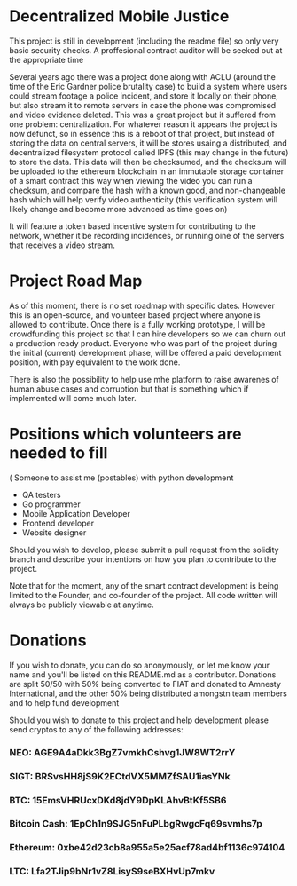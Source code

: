 # Decentralized Mobile Justice 

This project is still in development (including the readme file) so only very basic security checks.  A proffesional contract auditor will be seeked out at the appropriate time

Several years ago there was a project done along with ACLU (around the time of the Eric Gardner police brutality case) to build a system where users could stream footage a police incident, and store it locally on their phone, but also stream it to remote servers in case the phone was compromised and video evidence deleted. This was a great project but it suffered from one problem: centralization. For whatever reason it appears the project is now defunct, so in essence this is a reboot of that project, but instead of storing the data on central servers, it will be stores usaing a distributed, and decentralized filesystem protocol called IPFS (this may change in the future) to store the data. This data will then be checksumed, and the checksum will be uploaded to the ethereum blockchain in an immutable storage container of a smart contract this way when viewing the video you can run a checksum, and compare the hash with a known good, and non-changeable hash which will help verify video authenticity (this verification system will likely change and become more advanced as time goes on)

It will feature a token based incentive system for contributing to the network, whether it be recording incidences, or running oine of the servers that receives a video stream. 


# Project Road Map

As of this moment, there is no set roadmap with specific dates. However this is an open-source, and volunteer based project where anyone is allowed to contribute. Once there is a fully working prototype, I will be crowdfunding this project so that I can hire developers so we can churn out a production ready product. Everyone who was part of the project during the initial (current) development phase, will be offered a paid development position, with pay equivalent to the work done.

There is also the possibility to help use mhe platform to raise awarenes of human abuse cases and corruption but that is something which if implemented will come much later.

# Positions which volunteers are needed to fill

( Someone to assist me (postables) with python development
* QA testers
* Go programmer
* Mobile Application Developer
* Frontend developer
* Website designer

Should you wish to develop, please submit a pull request from the solidity branch and describe your intentions on how you plan to contribute to the project.

Note that for the moment, any of the smart contract development is being limited to the Founder, and co-founder of the project. All code written will always be publicly viewable at anytime.

# Donations

If you wish to donate, you can do so anonymously, or let me know your name and you'll be listed on this README.md as a contributor.
Donations are split 50/50 with 50% being converted to FIAT and donated to Amnesty International, and the other 50% being distributed amongstn team members and to help fund development

Should you wish to donate to this project and help development please send cryptos to any of the following addresses:
### NEO: AGE9A4aDkk3BgZ7vmkhCshvg1JW8WT2rrY
### SIGT: BRSvsHH8jS9K2ECtdVX5MMZfSAU1iasYNk
### BTC: 15EmsVHRUcxDKd8jdY9DpKLAhvBtKf5SB6
### Bitcoin Cash: 1EpCh1n9SJG5nFuPLbgRwgcFq69svmhs7p
### Ethereum: 0xbe42d23cb8a955a5e25acf78ad4bf1136c974104
### LTC: Lfa2TJip9bNr1vZ8LisyS9seBXHvUp7mkv
